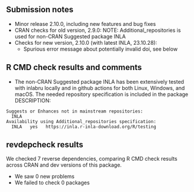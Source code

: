 ## Submission notes

* Minor release 2.10.0, including new features and bug fixes
* CRAN checks for old version, 2.9.0:
  NOTE: Additional_repositories is used for non-CRAN Suggested package INLA
* Checks for new version, 2.10.0 (with latest INLA, 23.10.28):
  - Spurious error message about potentially invalid doi, see below

## R CMD check results and comments

* The non-CRAN Suggested package INLA has been extensively tested with inlabru
  locally and in github actions for both Linux, Windows, and macOS.
  The needed repository specification is included in the package DESCRIPTION:
```
Suggests or Enhances not in mainstream repositories:
  INLA
Availability using Additional_repositories specification:
  INLA   yes   https://inla.r-inla-download.org/R/testing
``` 

## revdepcheck results

We checked 7 reverse dependencies, comparing R CMD check results across CRAN and dev versions of this package.

 * We saw 0 new problems
 * We failed to check 0 packages
